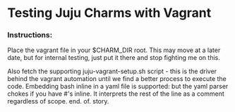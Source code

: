 # Testing Juju Charms with Vagrant

### Instructions:

Place the vagrant file in your $CHARM_DIR root. This may move at a later date, but for internal testing, just put it there and stop fighting me on this.

Also fetch the supporting juju-vagrant-setup.sh script - this is the driver behind the vagrant automation until we find a better process to execute the code. Embedding bash inline in a yaml file is supported: but the yaml parser chokes if you have #'s inline. It interprets the rest of the line as a comment regardless of scope. end. of. story.


